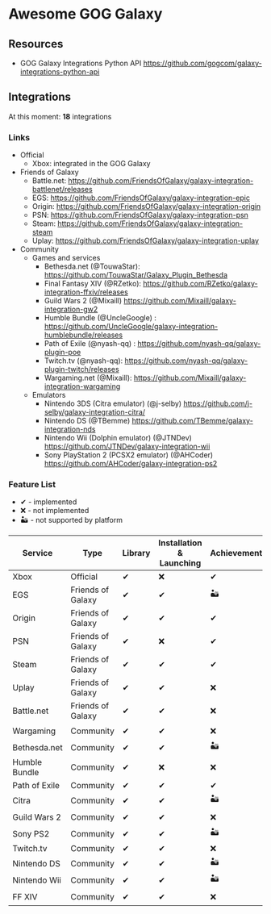 # Awesome GOG Galaxy

## Resources

* GOG Galaxy Integrations Python API https://github.com/gogcom/galaxy-integrations-python-api

## Integrations

At this moment: **18** integrations

### Links

* Official
   * Xbox: integrated in the GOG Galaxy
* Friends of Galaxy
   * Battle.net: https://github.com/FriendsOfGalaxy/galaxy-integration-battlenet/releases
   * EGS: https://github.com/FriendsOfGalaxy/galaxy-integration-epic
   * Origin: https://github.com/FriendsOfGalaxy/galaxy-integration-origin
   * PSN: https://github.com/FriendsOfGalaxy/galaxy-integration-psn
   * Steam: https://github.com/FriendsOfGalaxy/galaxy-integration-steam
   * Uplay: https://github.com/FriendsOfGalaxy/galaxy-integration-uplay
* Community
   * Games and services
      * Bethesda.net (@TouwaStar): https://github.com/TouwaStar/Galaxy_Plugin_Bethesda
      * Final Fantasy XIV (@RZetko): https://github.com/RZetko/galaxy-integration-ffxiv/releases
      * Guild Wars 2 (@Mixaill) https://github.com/Mixaill/galaxy-integration-gw2
      * Humble Bundle (@UncleGoogle) : https://github.com/UncleGoogle/galaxy-integration-humblebundle/releases
      * Path of Exile (@nyash-qq) : https://github.com/nyash-qq/galaxy-plugin-poe
      * Twitch.tv (@nyash-qq): https://github.com/nyash-qq/galaxy-plugin-twitch/releases
      * Wargaming.net (@Mixaill): https://github.com/Mixaill/galaxy-integration-wargaming   
   * Emulators
      * Nintendo 3DS (Citra emulator) (@j-selby) https://github.com/j-selby/galaxy-integration-citra/
      * Nintendo DS (@TBemme) https://github.com/TBemme/galaxy-integration-nds
      * Nintendo Wii (Dolphin emulator) (@JTNDev) https://github.com/JTNDev/galaxy-integration-wii
      * Sony PlayStation 2 (PCSX2 emulator) (@AHCoder) https://github.com/AHCoder/galaxy-integration-ps2
   

### Feature List

* ✔ - implemented
* ❌ - not implemented
* 🏜️ - not supported by platform

Service       | Type                | Library  | Installation & Launching | Achievements | Game Time | Friends Recommendations |
------------- | ------------------- |--------- | ------------------------ | ------------ | --------- | ----------------------- |
Xbox          | Official            | ✔        | ❌                      | ✔           | ✔         | ✔                     |
EGS           | Friends of Galaxy   | ✔        | ✔                       | 🏜️          | ❌        | ✔                     |
Origin        | Friends of Galaxy   | ✔        | ✔                       | ✔           | ✔         | ✔                     |
PSN           | Friends of Galaxy   | ✔        | ❌                      | ✔           | ❌        | ✔                     |
Steam         | Friends of Galaxy   | ✔        | ✔                       | ✔           | ✔         | ✔                     |
Uplay         | Friends of Galaxy   | ✔        | ✔                       | ❌          | ✔         | ✔                     |
Battle.net    | Friends of Galaxy   | ✔        | ✔                       | ❌          | ❌        | ✔                     |
Wargaming     | Community           | ✔        | ✔                       | ❌          | 🏜️        | ✔                     |
Bethesda.net  | Community           | ✔        | ✔                       | 🏜️          | 🏜️        | 🏜️                    |
Humble Bundle | Community           | ✔        | ❌                      | ❌          | ❌        | ❌                    |
Path of Exile | Community           | ✔        | ✔                       | ✔           | ❌        | ❌                    |
Citra         | Community           | ✔        | ✔                       | 🏜️          | ❌        | 🏜️                    |
Guild Wars 2  | Community           | ✔        | ✔                       | ❌          | ✔         | 🏜️                    |
Sony PS2      | Community           | ✔        | ✔                       | 🏜️          | ❌        | 🏜️                    |
Twitch.tv     | Community           | ✔        | ✔                       | ❌          | ❌        | ❌                    |
Nintendo DS   | Community           | ✔        | ✔                       | 🏜️          | ❌        | 🏜️                    |
Nintendo Wii  | Community           | ✔        | ✔                       | 🏜️          | ❌        | 🏜️                    |
FF XIV        | Community           | ✔        | ✔                       | ❌          | 🏜️        | ✔                     |
